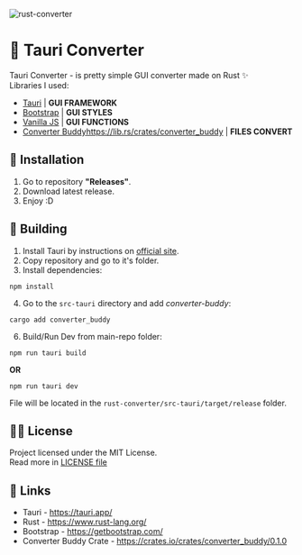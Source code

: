 ![rust-converter](https://github.com/mealet/rust-converter/assets/110933288/5d9b7711-6dd1-4c63-b611-0f5ed9fce054)

# 🦀 Tauri Converter
Tauri Converter - is pretty simple GUI converter made on Rust ✨<br>
Libraries I used:
- [Tauri](https://tauri.app/) | **GUI FRAMEWORK**
- [Bootstrap](https://getbootstrap.com/) | **GUI STYLES**
- [Vanilla JS](https://tauri.app/v1/guides/getting-started/setup/html-css-js/) | **GUI FUNCTIONS**
- [Converter Buddy](https://lib.rs/crates/converter_buddy)https://lib.rs/crates/converter_buddy | **FILES CONVERT**

## 👀 Installation
1. Go to repository **"Releases"**.
2. Download latest release.
3. Enjoy :D

## 🧐 Building
1. Install Tauri by instructions on [official site](https://tauri.app/).
2. Copy repository and go to it's folder.
3. Install dependencies:
```
npm install
```
4. Go to the `src-tauri` directory and add _converter-buddy_:
```
cargo add converter_buddy
```
6. Build/Run Dev from main-repo folder:
```
npm run tauri build
```
**OR**
```
npm run tauri dev
```

File will be located in the `rust-converter/src-tauri/target/release` folder.

## 😵‍💫 License
Project licensed under the MIT License.<br>
Read more in [LICENSE file](/LICENSE)
<br>

## 🔗 Links
 - Tauri - https://tauri.app/
 - Rust - https://www.rust-lang.org/
 - Bootstrap - https://getbootstrap.com/
 - Converter Buddy Crate - https://crates.io/crates/converter_buddy/0.1.0
